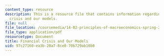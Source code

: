 ```yaml
---
content_type: resource
description: This is a resource file that contains information regarding financial
  crisis and our models.
file: null
file_location: /coursemedia/14-02-principles-of-macroeconomics-spring-2014/97c27160ea3b28a78ce070b729ab10b0_MIT14_02S14_finanic_crisis.pdf
file_type: application/pdf
resourcetype: Document
title: Financial Crisis and Our Models
uid: 97c27160-ea3b-28a7-8ce0-70b729ab10b0
---
```

